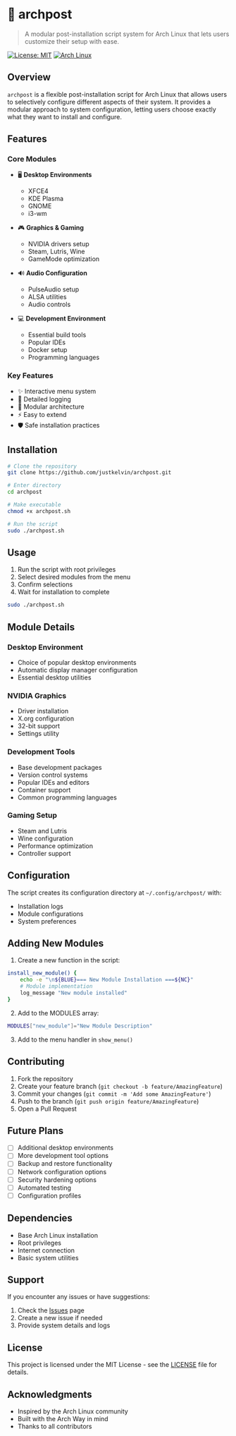 # 🎯 archpost

> A modular post-installation script system for Arch Linux that lets users customize their setup with ease.

[![License: MIT](https://img.shields.io/badge/License-MIT-yellow.svg)](https://opensource.org/licenses/MIT)
[![Arch Linux](https://img.shields.io/badge/Arch%20Linux-Support-1793D1?logo=arch-linux&logoColor=white)](https://archlinux.org/)

## Overview

`archpost` is a flexible post-installation script for Arch Linux that allows users to selectively configure different aspects of their system. It provides a modular approach to system configuration, letting users choose exactly what they want to install and configure.

## Features

### Core Modules

- 🖥️ **Desktop Environments**
  - XFCE4
  - KDE Plasma
  - GNOME
  - i3-wm

- 🎮 **Graphics & Gaming**
  - NVIDIA drivers setup
  - Steam, Lutris, Wine
  - GameMode optimization

- 🔊 **Audio Configuration**
  - PulseAudio setup
  - ALSA utilities
  - Audio controls

- 💻 **Development Environment**
  - Essential build tools
  - Popular IDEs
  - Docker setup
  - Programming languages

### Key Features

- ✨ Interactive menu system
- 📝 Detailed logging
- 🔄 Modular architecture
- ⚡ Easy to extend
- 🛡️ Safe installation practices

## Installation

```bash
# Clone the repository
git clone https://github.com/justkelvin/archpost.git

# Enter directory
cd archpost

# Make executable
chmod +x archpost.sh

# Run the script
sudo ./archpost.sh
```

## Usage

1. Run the script with root privileges
2. Select desired modules from the menu
3. Confirm selections
4. Wait for installation to complete

```bash
sudo ./archpost.sh
```

## Module Details

### Desktop Environment
- Choice of popular desktop environments
- Automatic display manager configuration
- Essential desktop utilities

### NVIDIA Graphics
- Driver installation
- X.org configuration
- 32-bit support
- Settings utility

### Development Tools
- Base development packages
- Version control systems
- Popular IDEs and editors
- Container support
- Common programming languages

### Gaming Setup
- Steam and Lutris
- Wine configuration
- Performance optimization
- Controller support

## Configuration

The script creates its configuration directory at `~/.config/archpost/` with:
- Installation logs
- Module configurations
- System preferences

## Adding New Modules

1. Create a new function in the script:
```bash
install_new_module() {
    echo -e "\n${BLUE}=== New Module Installation ===${NC}"
    # Module implementation
    log_message "New module installed"
}
```

2. Add to the MODULES array:
```bash
MODULES["new_module"]="New Module Description"
```

3. Add to the menu handler in `show_menu()`

## Contributing

1. Fork the repository
2. Create your feature branch (`git checkout -b feature/AmazingFeature`)
3. Commit your changes (`git commit -m 'Add some AmazingFeature'`)
4. Push to the branch (`git push origin feature/AmazingFeature`)
5. Open a Pull Request

## Future Plans

- [ ] Additional desktop environments
- [ ] More development tool options
- [ ] Backup and restore functionality
- [ ] Network configuration options
- [ ] Security hardening options
- [ ] Automated testing
- [ ] Configuration profiles

## Dependencies

- Base Arch Linux installation
- Root privileges
- Internet connection
- Basic system utilities

## Support

If you encounter any issues or have suggestions:
1. Check the [Issues](https://github.com/justkelvin/archpost/issues) page
2. Create a new issue if needed
3. Provide system details and logs

## License

This project is licensed under the MIT License - see the [LICENSE](LICENSE) file for details.

## Acknowledgments

- Inspired by the Arch Linux community
- Built with the Arch Way in mind
- Thanks to all contributors
